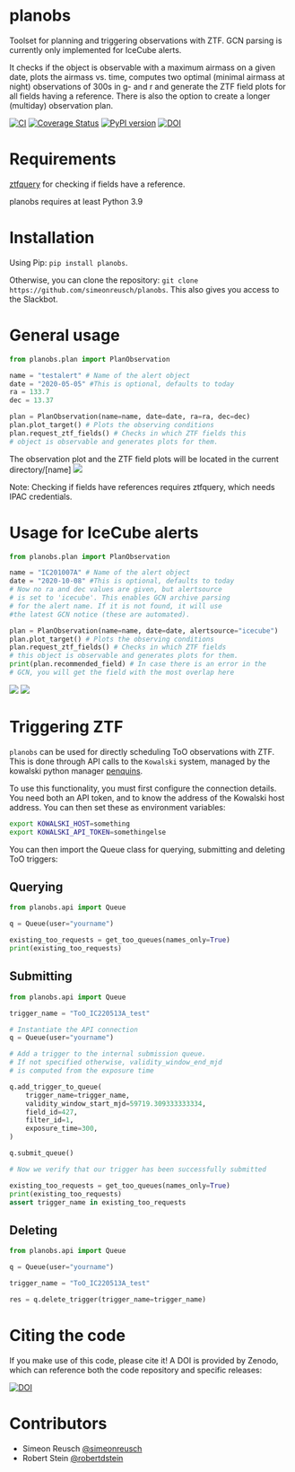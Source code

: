 # planobs
Toolset for planning and triggering observations with ZTF. GCN parsing is currently only implemented for IceCube alerts.

It checks if the object is observable with a maximum airmass on a given date, plots the airmass vs. time, computes two optimal (minimal airmass at night) observations of 300s in g- and r and generate the ZTF field plots for all fields having a reference. There is also the option to create a longer (multiday) observation plan.

[![CI](https://github.com/simeonreusch/planobs/actions/workflows/continous_integration.yml/badge.svg)](https://github.com/simeonreusch/planobs/actions/workflows/continous_integration.yml)
[![Coverage Status](https://coveralls.io/repos/github/simeonreusch/planobs/badge.svg?branch=main)](https://coveralls.io/github/simeonreusch/planobs?branch=main)
[![PyPI version](https://badge.fury.io/py/planobs.svg)](https://badge.fury.io/py/planobs)
[![DOI](https://zenodo.org/badge/512753573.svg)](https://zenodo.org/badge/latestdoi/512753573)

# Requirements
[ztfquery](https://github.com/mickaelrigault/ztfquery) for checking if fields have a reference.

planobs requires at least Python 3.9

# Installation
Using Pip: ```pip install planobs```.

Otherwise, you can clone the repository: ```git clone https://github.com/simeonreusch/planobs```. This also gives you access to the Slackbot.

# General usage
```python
from planobs.plan import PlanObservation

name = "testalert" # Name of the alert object
date = "2020-05-05" #This is optional, defaults to today
ra = 133.7
dec = 13.37

plan = PlanObservation(name=name, date=date, ra=ra, dec=dec)
plan.plot_target() # Plots the observing conditions
plan.request_ztf_fields() # Checks in which ZTF fields this 
# object is observable and generates plots for them.
```
The observation plot and the ZTF field plots will be located in the current directory/[name]
![](examples/figures/observation_plot_generic.png)

Note: Checking if fields have references requires ztfquery, which needs IPAC credentials.

# Usage for IceCube alerts
```python
from planobs.plan import PlanObservation

name = "IC201007A" # Name of the alert object
date = "2020-10-08" #This is optional, defaults to today
# Now no ra and dec values are given, but alertsource 
# is set to 'icecube'. This enables GCN archive parsing 
# for the alert name. If it is not found, it will use 
#the latest GCN notice (these are automated).

plan = PlanObservation(name=name, date=date, alertsource="icecube")
plan.plot_target() # Plots the observing conditions
plan.request_ztf_fields() # Checks in which ZTF fields 
# this object is observable and generates plots for them.
print(plan.recommended_field) # In case there is an error in the
# GCN, you will get the field with the most overlap here
```
![](examples/figures/observation_plot_icecube.png)
![](examples/figures/grid_icecube.png)

# Triggering ZTF

`planobs` can be used for directly scheduling ToO observations with ZTF. 
This is done through API calls to the `Kowalski` system, managed by the kowalski python manager [penquins](https://github.com/dmitryduev/penquins).

To use this functionality, you must first configure the connection details. You need both an API token, and to know the address of the Kowalski host address. You can then set these as environment variables:

```bash
export KOWALSKI_HOST=something
export KOWALSKI_API_TOKEN=somethingelse
```

You can then import the Queue class for querying, submitting and deleting ToO triggers:

## Querying

```python
from planobs.api import Queue

q = Queue(user="yourname")

existing_too_requests = get_too_queues(names_only=True)
print(existing_too_requests)
```

## Submitting

```python
from planobs.api import Queue

trigger_name = "ToO_IC220513A_test"

# Instantiate the API connection
q = Queue(user="yourname")

# Add a trigger to the internal submission queue.
# If not specified otherwise, validity_window_end_mjd
# is computed from the exposure time

q.add_trigger_to_queue(
    trigger_name=trigger_name,
    validity_window_start_mjd=59719.309333333334,
    field_id=427,
    filter_id=1,
    exposure_time=300,
)

q.submit_queue()

# Now we verify that our trigger has been successfully submitted

existing_too_requests = get_too_queues(names_only=True)
print(existing_too_requests)
assert trigger_name in existing_too_requests
```

## Deleting
```python
from planobs.api import Queue

q = Queue(user="yourname")

trigger_name = "ToO_IC220513A_test"

res = q.delete_trigger(trigger_name=trigger_name)
```

# Citing the code

If you make use of this code, please cite it! A DOI is provided by Zenodo, which can reference both the code repository and specific releases:

[![DOI](https://zenodo.org/badge/512753573.svg)](https://zenodo.org/badge/latestdoi/512753573)

# Contributors

* Simeon Reusch [@simeonreusch](https://github.com/simeonreusch)
* Robert Stein [@robertdstein](https://github.com/robertdstein)